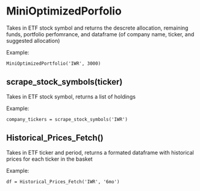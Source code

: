 # MiniOptimizedPorfolio

Takes in ETF stock symbol and returns the descrete allocation, remaining funds, portfolio perfomrance, and dataframe (of company name, ticker, and suggested allocation)

Example:

```MiniOptimizedPortfolio('IWR', 3000)```

## scrape_stock_symbols(ticker)

Takes in ETF stock symbol, returns a list of holdings


Example:

```company_tickers = scrape_stock_symbols('IWR')```


## Historical_Prices_Fetch()

Takes in ETF ticker and period, returns a formated dataframe with historical prices for each ticker in the basket

Example:

```df = Historical_Prices_Fetch('IWR', '6mo')```


